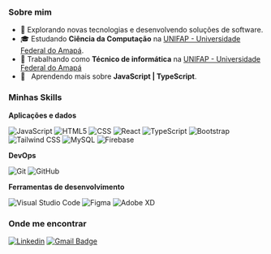 <h3>Sobre mim</h3>

- 🤔 Explorando novas tecnologias e desenvolvendo soluções de software.
- 🎓 Estudando **Ciência da Computação** na <a href="http://www.unifap.br/">UNIFAP - Universidade Federal do Amapá</a>.
- 💼 Trabalhando como **Técnico de informática** na <a href="LINK DA EMPRESA">UNIFAP - Universidade Federal do Amapá</a>
- 🌱 &nbsp; Aprendendo mais sobre **JavaScript | TypeScript**.

<h3>Minhas Skills</h3>

**Aplicações e dados**

![JavaScript](https://img.shields.io/badge/-JavaScript-333333?style=flat&logo=javascript)
![HTML5](https://img.shields.io/badge/-HTML5-333333?style=flat&logo=HTML5)
![CSS](https://img.shields.io/badge/-CSS-333333?style=flat&logo=CSS3&logoColor=1572B6)
![React](https://img.shields.io/badge/-React-333333?style=flat&logo=react)
![TypeScript](https://img.shields.io/badge/-TypeScript-333333?style=flat&logo=TypeScript)
![Bootstrap](https://img.shields.io/badge/-Bootstrap-333333?style=flat&logo=Bootstrap)
![Tailwind CSS](https://img.shields.io/badge/-Tailwind_CSS-333333?style=flat&logo=Tailwind_CSS)
![MySQL](https://img.shields.io/badge/-MySQL-333333?style=flat&logo=mysql)
![Firebase](https://img.shields.io/badge/-Firebase-333333?style=flat&logo=Firebase)


**DevOps**

![Git](https://img.shields.io/badge/-Git-333333?style=flat&logo=git)
![GitHub](https://img.shields.io/badge/-GitHub-333333?style=flat&logo=github)

**Ferramentas de desenvolvimento**

![Visual Studio Code](https://img.shields.io/badge/-Visual%20Studio%20Code-333333?style=flat&logo=visual-studio-code&logoColor=007ACC)
![Figma](https://img.shields.io/badge/-Figma-333333?style=flat&logo=figma&logoColor=007ACC)
![Adobe XD](https://img.shields.io/badge/-Adobe%20XD-333333?style=flat&logo=adobe-xd&logoColor=007ACC)
<br/>
<h3>Onde me encontrar</h3>

[![Linkedin](https://img.shields.io/badge/-Raphael_França-blue?style=flat-square&logo=Linkedin&logoColor=white&link=raphael-fernandes-franca)](raphael-fernandes-franca)
[![Gmail Badge](https://img.shields.io/badge/-raphaelfranca4026@gmail.com-006bed?style=flat-square&logo=Gmail&logoColor=white&link=mailto:raphaelfranca4026@gmail.com)](mailto:raphaelfranca4026@gmail.com)
